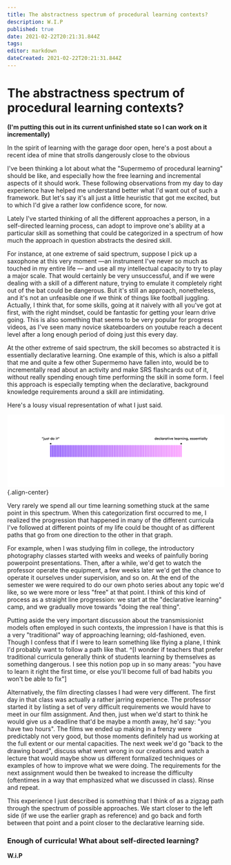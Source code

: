```yaml
---
title: The abstractness spectrum of procedural learning contexts?
description: W.I.P
published: true
date: 2021-02-22T20:21:31.844Z
tags: 
editor: markdown
dateCreated: 2021-02-22T20:21:31.844Z
---
```


# The abstractness spectrum of procedural learning contexts?

**(I'm putting this out in its current unfinished state so I can work on it incrementally)**

In the spirit of learning with the garage door open, here's a post about a recent idea of mine that strolls dangerously close to the obvious

I've been thinking a lot about what the "Supermemo of procedural learning" should be like, and especially how the free learning and incremental aspects of it should work. These following observations from my day to day experience have helped me understand better what I'd want out of such a framework. But let's say it's all just a little heuristic that got me excited, but to which I'd give a rather low confidence score, for now. 

Lately I've started thinking of all the different approaches a person, in a self-directed learning process, can adopt to improve one's ability at a particular skill as something that could be categorized in a spectrum of how much the approach in question abstracts the desired skill.  

For instance, at one extreme of said spectrum, suppose I pick up a saxophone at this very moment —an instrument I've never so much as touched in my entire life — and use all my intellectual capacity to try to play a major scale. That would certainly be very unsuccessful, and if we were dealing with a skill of a different nature, trying to emulate it completely right out of the bat could be dangerous. But it's still an approach, nonetheless, and it's not an unfeasible one if we think of things like football juggling. Actually, I think that, for some skills, going at it naively with all you've got at first, with the right mindset, could be fantastic for getting your learn drive going. This is also something that seems to be very popular for progress videos, as I've seen many novice skateboarders on youtube reach a decent level after a long enough period of doing just this every day. 

At the other extreme of said spectrum, the skill becomes so abstracted it is essentially declarative learning. One example of this, which is also a pitfall that me and quite a few other Supermemo have fallen into, would be to incrementally read about an activity and make SRS flashcards out of it, without really spending enough time performing the skill in some form. I feel this approach is especially tempting when the declarative, background knowledge requirements around a skill are intimidating.

Here's a lousy visual representation of what I just said.


![postgraph.png](/blogs/matheus/postgraph.png){.align-center}


Very rarely we spend all our time learning something stuck at the same point in this spectrum. When this categorization first occurred to me, I realized the progression that happened in many of the different curricula I've followed at different points of my life could be thought of as different paths that go from one direction to the other in that graph. 

For example, when I was studying film in college, the introductory photography classes started with weeks and weeks of painfully boring powerpoint presentations. Then, after a while, we'd get to watch the professor operate the equipment, a few weeks later we'd get the chance to operate it ourselves under supervision, and so on. At the end of the semester we were required to do our own photo series about any topic we'd like, so we were more or less "free" at that point. I think of this kind of process as a straight line progression: we start at the "declarative learning" camp, and we gradually move towards "doing the real thing". 

Putting aside the very important discussion about the transmissionist models often employed in such contexts, the impression I have is that this is a very "traditional" way of approaching learning; old-fashioned, even. Though I confess that if I were to learn something like flying a plane, I think I'd probably want to follow a path like that. ^[I wonder if teachers that prefer traditional curricula generally think of students learning by themselves as something dangerous. I see this notion pop up in so many areas: "you have to learn it right the first time, or else you'll become full of bad habits you won't be able to fix"]

Alternatively, the film directing classes I had were very different. The first day in that class was actually a rather jarring experience. The professor started it by listing a set of very difficult requirements we would have to meet in our film assignment. And then, just when we'd start to think he would give us a deadline that'd be maybe a month away, he'd say: "you have two hours". The films we ended up making in a frenzy were predictably not very good, but those moments definitely had us working at the full extent or our mental capacities. The next week we'd go "back to the drawing board", discuss what went wrong in our creations and watch a lecture that would maybe show us different formalized techniques or examples of how to improve what we were doing. The requirements for the next assignment would then be tweaked to increase the difficulty (oftentimes in a way that emphasized what we discussed in class). Rinse and repeat. 

This experience I just described is something that I think of as a zigzag path through the spectrum of possible approaches. We start closer to the left side (if we use the earlier graph as reference) and go back and forth between that point and a point closer to the declarative learning side.

### Enough of curricula! What about self-directed learning?
**W.i.P**